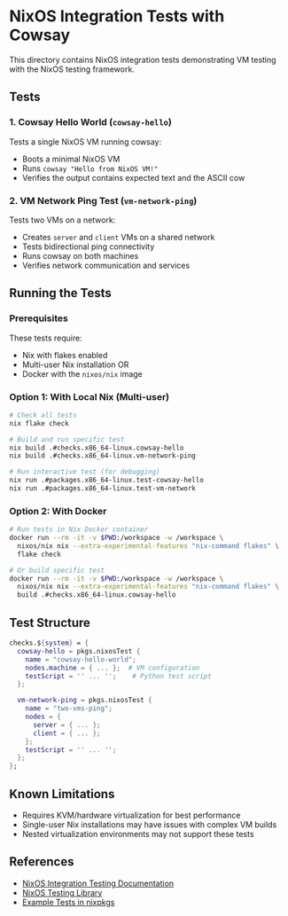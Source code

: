 # NixOS Integration Tests with Cowsay

This directory contains NixOS integration tests demonstrating VM testing with the NixOS testing framework.

## Tests

### 1. Cowsay Hello World (`cowsay-hello`)
Tests a single NixOS VM running cowsay:
- Boots a minimal NixOS VM
- Runs `cowsay "Hello from NixOS VM!"`
- Verifies the output contains expected text and the ASCII cow

### 2. VM Network Ping Test (`vm-network-ping`)
Tests two VMs on a network:
- Creates `server` and `client` VMs on a shared network
- Tests bidirectional ping connectivity
- Runs cowsay on both machines
- Verifies network communication and services

## Running the Tests

### Prerequisites

These tests require:
- Nix with flakes enabled
- Multi-user Nix installation OR
- Docker with the `nixos/nix` image

### Option 1: With Local Nix (Multi-user)

```bash
# Check all tests
nix flake check

# Build and run specific test
nix build .#checks.x86_64-linux.cowsay-hello
nix build .#checks.x86_64-linux.vm-network-ping

# Run interactive test (for debugging)
nix run .#packages.x86_64-linux.test-cowsay-hello
nix run .#packages.x86_64-linux.test-vm-network
```

### Option 2: With Docker

```bash
# Run tests in Nix Docker container
docker run --rm -it -v $PWD:/workspace -w /workspace \
  nixos/nix nix --extra-experimental-features "nix-command flakes" \
  flake check

# Or build specific test
docker run --rm -it -v $PWD:/workspace -w /workspace \
  nixos/nix nix --extra-experimental-features "nix-command flakes" \
  build .#checks.x86_64-linux.cowsay-hello
```

## Test Structure

```nix
checks.${system} = {
  cowsay-hello = pkgs.nixosTest {
    name = "cowsay-hello-world";
    nodes.machine = { ... };  # VM configuration
    testScript = '' ... '';    # Python test script
  };

  vm-network-ping = pkgs.nixosTest {
    name = "two-vms-ping";
    nodes = {
      server = { ... };
      client = { ... };
    };
    testScript = '' ... '';
  };
};
```

## Known Limitations

- Requires KVM/hardware virtualization for best performance
- Single-user Nix installations may have issues with complex VM builds
- Nested virtualization environments may not support these tests

## References

- [NixOS Integration Testing Documentation](https://nix.dev/tutorials/nixos/integration-testing-using-virtual-machines.html)
- [NixOS Testing Library](https://nixos.wiki/wiki/NixOS_Testing_library)
- [Example Tests in nixpkgs](https://github.com/NixOS/nixpkgs/tree/master/nixos/tests)
